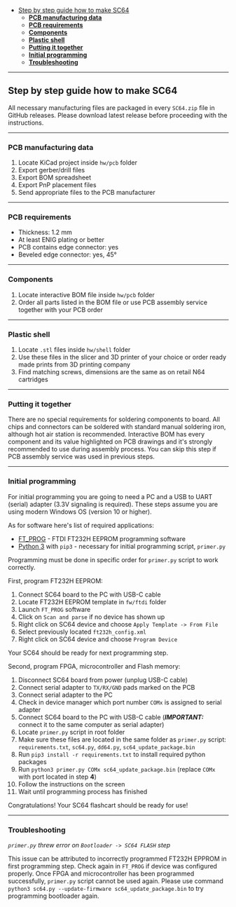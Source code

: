 - [Step by step guide how to make SC64](#step-by-step-guide-how-to-make-sc64)
  - [**PCB manufacturing data**](#pcb-manufacturing-data)
  - [**PCB requirements**](#pcb-requirements)
  - [**Components**](#components)
  - [**Plastic shell**](#plastic-shell)
  - [**Putting it together**](#putting-it-together)
  - [**Initial programming**](#initial-programming)
  - [**Troubleshooting**](#troubleshooting)

---

## Step by step guide how to make SC64

All necessary manufacturing files are packaged in every `SC64.zip` file in GitHub releases. Please download latest release before proceeding with the instructions.

---

### **PCB manufacturing data**

   1. Locate KiCad project inside `hw/pcb` folder
   2. Export gerber/drill files
   3. Export BOM spreadsheet
   4. Export PnP placement files
   5. Send appropriate files to the PCB manufacturer

---

### **PCB requirements**

  - Thickness: 1.2 mm
  - At least ENIG plating or better
  - PCB contains edge connector: yes
  - Beveled edge connector: yes, 45°

---

### **Components**

  1. Locate interactive BOM file inside `hw/pcb` folder
  2. Order all parts listed in the BOM file or use PCB assembly service together with your PCB order

---

### **Plastic shell**

  1. Locate `.stl` files inside `hw/shell` folder
  2. Use these files in the slicer and 3D printer of your choice or order ready made prints from 3D printing company
  3. Find matching screws, dimensions are the same as on retail N64 cartridges

---

### **Putting it together**

There are no special requirements for soldering components to board. All chips and connectors can be soldered with standard manual soldering iron, although hot air station is recommended. Interactive BOM has every component and its value highlighted on PCB drawings and it's strongly recommended to use during assembly process. You can skip this step if PCB assembly service was used in previous steps.

---

### **Initial programming**

For initial programming you are going to need a PC and a USB to UART (serial) adapter (3.3V signaling is required). These steps assume you are using modern Windows OS (version 10 or higher).

As for software here's list of required applications:
 - [FT_PROG](https://ftdichip.com/utilities/#ft_prog) - FTDI FT232H EEPROM programming software
 - [Python 3](https://www.python.org/downloads/) with `pip3` - necessary for initial programming script, `primer.py`

Programming must be done in specific order for `primer.py` script to work correctly.

First, program FT232H EEPROM:
 1. Connect SC64 board to the PC with USB-C cable
 2. Locate FT232H EEPROM template in `fw/ftdi` folder
 3. Launch `FT_PROG` software
 4. Click on `Scan and parse` if no device has shown up
 5. Right click on SC64 device and choose `Apply Template -> From File`
 6. Select previously located `ft232h_config.xml`
 7. Right click on SC64 device and choose `Program Device`

Your SC64 should be ready for next programming step.

Second, program FPGA, microcontroller and Flash memory:
 1. Disconnect SC64 board from power (unplug USB-C cable)
 2. Connect serial adapter to `TX/RX/GND` pads marked on the PCB
 3. Connect serial adapter to the PC
 4. Check in device manager which port number `COMx` is assigned to serial adapter
 5. Connect SC64 board to the PC with USB-C cable (***IMPORTANT:*** connect it to the same computer as serial adapter)
 6. Locate `primer.py` script in root folder
 7. Make sure these files are located in the same folder as `primer.py` script: `requirements.txt`, `sc64.py`, `dd64.py`, `sc64_update_package.bin`
 8. Run `pip3 install -r requirements.txt` to install required python packages
 9. Run `python3 primer.py COMx sc64_update_package.bin` (replace `COMx` with port located in step **4**)
 10. Follow the instructions on the screen
 11. Wait until programming process has finished

Congratulations! Your SC64 flashcart should be ready for use!

---

### **Troubleshooting**

*`primer.py` threw error on `Bootloader -> SC64 FLASH` step*

This issue can be attributed to incorrectly programmed FT232H EPPROM in first programming step. Check again in `FT_PROG` if device was configured properly. Once FPGA and microcontroller has been programmed successfully, `primer.py` script cannot be used again. Please use command `python3 sc64.py --update-firmware sc64_update_package.bin` to try programming bootloader again.

